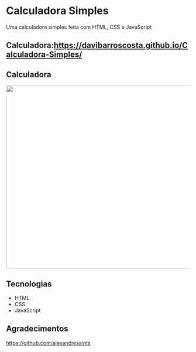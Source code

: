 # Calculadora Simples
 Uma calculadora simples feita com HTML, CSS e JavaScript
## Calculadora:https://davibarroscosta.github.io/Calculadora-Simples/
## Calculadora

<img align="center" src="https://user-images.githubusercontent.com/102886070/162595512-30391916-f469-4708-b71a-8925245cf0bb.gif" width="1000" height="500"/>


## Tecnologias

* HTML
* CSS
* JavaScript

## Agradecimentos

 https://github.com/alexandresaints
